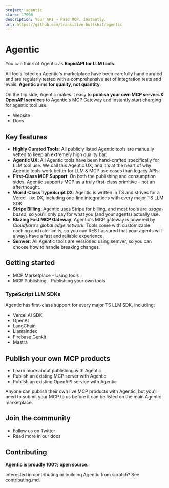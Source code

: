 ```yaml
---
project: agentic
stars: 17996
description: Your API ⇒ Paid MCP. Instantly.
url: https://github.com/transitive-bullshit/agentic
---
```


Agentic
=======

You can think of Agentic as **RapidAPI for LLM tools**.

All tools listed on Agentic's marketplace have been carefully hand curated and are regularly tested with a comprehensive set of integration tests and evals. **Agentic aims for quality, not quantity**.

On the flip side, Agentic makes it easy to **publish your own MCP servers & OpenAPI services** to Agentic's MCP Gateway and instantly start charging for agentic tool use.

-   Website
-   Docs

Key features
------------

-   **Highly Curated Tools**: All publicly listed Agentic tools are manually vetted to keep an extremely high quality bar.
-   **Agentic UX**: All Agentic tools have been hand-crafted specifically for LLM tool use. We call this Agentic UX, and it's at the heart of why Agentic tools work better for LLM & MCP use cases than legacy APIs.
-   **First-Class MCP Support**: On both the publishing and consumption sides, Agentic supports MCP as a truly first-class primitive – not an afterthought.
-   **World-Class TypeScript DX**: Agentic is written in TS and strives for a Vercel-like DX, including one-line integrations with every major TS LLM SDK.
-   **Stripe Billing**: Agentic uses Stripe for billing, and most tools are _usage-based_, so you'll only pay for what you (and your agents) actually use.
-   **Blazing Fast MCP Gateway**: Agentic's MCP gateway is powered by _Cloudflare's global edge network_. Tools come with customizable caching and rate-limits, so you can REST assured that your agents will always have a fast and reliable experience.
-   **Semver**: All Agentic tools are versioned using semver, so you can choose how to handle breaking changes.

Getting started
---------------

-   MCP Marketplace - Using tools
-   MCP Publishing - Publishing your own tools

### TypeScript LLM SDKs

Agentic has first-class support for every major TS LLM SDK, including:

-   Vercel AI SDK
-   OpenAI
-   LangChain
-   LlamaIndex
-   Firebase Genkit
-   Mastra

Publish your own MCP products
-----------------------------

-   Learn more about publishing with Agentic
-   Publish an existing MCP server with Agentic
-   Publish an existing OpenAPI service with Agentic

Anyone can publish their own live MCP products with Agentic, but you'll need to submit your MCP to us before it can be listed on the main Agentic marketplace.

Join the community
------------------

-   Follow us on Twitter
-   Read more in our docs

Contributing
------------

**Agentic is proudly 100% open source.**

Interested in contributing or building Agentic from scratch? See contributing.md.
